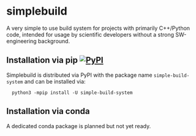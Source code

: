 # simplebuild
A very simple to use build system for projects with primarily C++/Python code, intended for usage by scientific developers without a strong SW-engineering background.

## Installation via pip [![PyPI](https://img.shields.io/pypi/v/simple-build-system.svg)](https://pypi.org/project/simple-build-system)
Simplebuild is distributed via PyPI  with the package name `simple-build-system` and can be installed via:
```
  python3 -mpip install -U simple-build-system
```

## Installation via conda
A dedicated conda package is planned but not yet ready.
